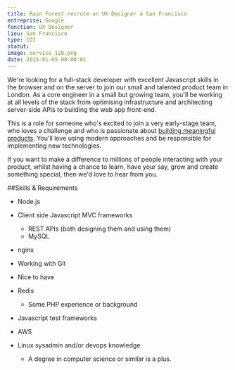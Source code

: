 ```yaml
---
title: Rain Forest recrute un UX Designer à San Francisco
entreprise: Google
fonction: UX Designer
lieu: San Francisco
type: CDI
statut:
image: service_128.png
date: 2015-01-05 00:00:01
---
```

We're looking for a full-stack developer with excellent Javascript skills in the browser and on the server to join our small and talented product team in London. As a core engineer in a small but growing team, you'll be working at all levels of the stack from optimising infrastructure and architecting server-side APIs to building the web app front-end.

This is a role for someone who's excited to join a very early-stage team, who loves a challenge and who is passionate about [building meaningful products](http://twitter.com). You'll love using modern approaches and be responsible for implementing new technologies.

If you want to make a difference to millions of people interacting with your product, whilst having a chance to learn, have your say, grow and create something special, then we'd love to hear from you.

##Skills & Requirements

- Node.js
- Client side Javascript MVC frameworks
  - REST APIs (both designing them and using them)
  - MySQL
- nginx
- Working with Git
- Nice to have

- Redis
  - Some PHP experience or background
- Javascript test frameworks
- AWS
- Linux sysadmin and/or devops knowledge
  - A degree in computer science or similar is a plus.
